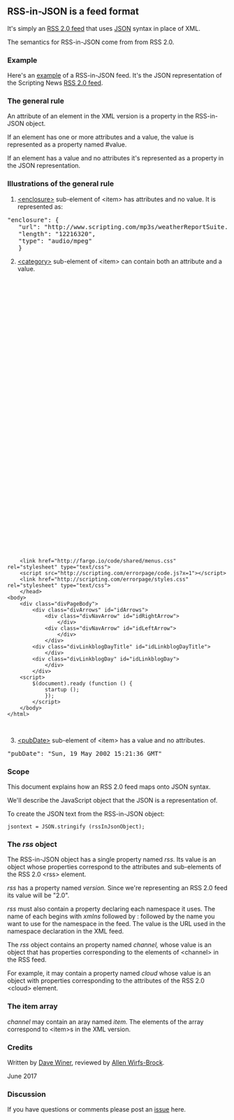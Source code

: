 ## RSS-in-JSON is a feed format

It's simply an <a href="https://cyber.harvard.edu/rss/rss.html">RSS 2.0 feed</a> that uses <a href="https://www.ecma-international.org/publications/files/ECMA-ST/ECMA-404.pdf">JSON</a> syntax in place of XML.

The semantics for RSS-in-JSON come from from RSS 2.0.

### Example

Here's an <a href="http://scripting.com/rss.json">example</a> of a RSS-in-JSON feed. It's the JSON representation of the Scripting News <a href="http://scripting.com/rss.xml">RSS 2.0 feed</a>. 

### The general rule

An attribute of an element in the XML version is a property in the RSS-in-JSON object.

If an element has one or more attributes and a value, the value is represented as a property named #value.

If an element has a value and no attributes it's represented as a property in the JSON representation. 

### Illustrations of the general rule

1. <a href="https://cyber.harvard.edu/rss/rss.html#ltenclosuregtSubelementOfLtitemgt">&lt;enclosure></a> sub-element of &lt;item> has attributes and no value. It is represented as:

<pre>"enclosure": {
   "url": "http://www.scripting.com/mp3s/weatherReportSuite.mp3",
   "length": "12216320",
   "type": "audio/mpeg"
   }
</pre>

2. <a href="https://cyber.harvard.edu/rss/rss.html#ltcategorygtSubelementOfLtitemgt">&lt;category></a> sub-element of &lt;item> can contain both an attribute and a value.

<pre><html>
	<head>
		<title>Scripting News</title>
		<meta http-equiv="Content-Type" content="text/html; charset=utf-8">
		<meta name="viewport" content="width=device-width, initial-scale=1.0">
		<script src="http://fargo.io/code/jquery-1.9.1.min.js"></script><link href="http://fargo.io/code/bootstrap.css" rel="stylesheet"><script src="http://fargo.io/code/bootstrap.min.js"></script><link rel="stylesheet" href="http://fargo.io/code/fontAwesome/css/font-awesome.min.css"/><link href="http://fargo.io/code/ubuntuFont.css" rel="stylesheet" type="text/css"><link href="http://fargo.io/code/ranchoFont.css" rel="stylesheet" type="text/css"><script src="http://fargo.io/code/node/shared/utils.js"></script><script src="http://fargo.io/code/node/shared/alertdialog.js"></script><script src="http://fargo.io/code/node/shared/confirmdialog.js"></script><script src="http://fargo.io/code/node/shared/askdialog.js"></script><script src="http://fargo.io/code/strftime.js"></script><script src="http://fargo.io/code/shared/ga.js"></script><script src="http://fargo.io/code/shared/app.js"></script><script src="http://fargo.io/code/shared/menus.js"></script><link href="http://fargo.io/code/shared/menus.css" rel="stylesheet" type="text/css"><link href="http://fargo.io/code/shared/app.css" rel="stylesheet" type="text/css"><script src="http://fargo.io/code/shared/appprefs.js?x=2"></script><script src="http://fargo.io/code/shared/jBeep.min.js"></script><script src="http://fargo.io/code/shared/beep.js"></script>
		<link href="http://fargo.io/code/shared/menus.css" rel="stylesheet" type="text/css">
		<script src="http://scripting.com/errorpage/code.js?x=1"></script>
		<link href="http://scripting.com/errorpage/styles.css" rel="stylesheet" type="text/css">
		</head>
	<body>
		<div class="divPageBody">
			<div class="divArrows" id="idArrows">
				<div class="divNavArrow" id="idRightArrow">
					</div>
				<div class="divNavArrow" id="idLeftArrow">
					</div>
				</div>
			<div class="divLinkblogDayTitle" id="idLinkblogDayTitle">
				</div>
			<div class="divLinkblogDay" id="idLinkblogDay">
				</div>
			</div>
		<script>
			$(document).ready (function () {
				startup ();
				});
			</script>
		</body>
	</html>
</pre>

3. <a href="https://cyber.harvard.edu/rss/rss.html#ltpubdategtSubelementOfLtitemgt">&lt;pubDate></a> sub-element of &lt;item> has a value and no attributes. 

<pre>"pubDate": "Sun, 19 May 2002 15:21:36 GMT"</pre>

### Scope

This document explains how an RSS 2.0 feed maps onto JSON syntax.

We'll describe the JavaScript object that the JSON is a representation of. 

To create the JSON text from the RSS-in-JSON object:

<code>jsontext = JSON.stringify (rssInJsonObject);</code>

### The <i>rss</i> object

The RSS-in-JSON object has a single property named <i>rss.</i> Its value is an object whose properties correspond to the attributes and sub-elements of the RSS 2.0  &lt;rss> element.

<i>rss</i> has a property named <i>version.</i> Since we're representing an RSS 2.0 feed its value will be "2.0".

<i>rss</i> must also contain a property declaring each namespace it uses. The name of each begins with <i>xmlns</i> followed by : followed by the name you want to use for the namespace in the feed. The value is the URL used in the namespace declaration in the XML feed. 

The <i>rss</i> object contains an property named <i>channel,</i> whose value is an object that has properties corresponding to the elements of &lt;channel> in the RSS feed.

For example, it may contain a property named <i>cloud</i> whose value is an object with properties corresponding to the attributes of the RSS 2.0 &lt;cloud> element.

### The item array

<i>channel</i> may contain an aray named <i>item.</i> The elements of the array correspond to &lt;item>s in the XML version. 

### Credits

Written by <a href="http://davewiner.com/">Dave Winer</a>, reviewed by <a href="http://www.wirfs-brock.com/allen/about">Allen Wirfs-Brock</a>.

June 2017

### Discussion

If you have questions or comments please post an <a href="https://github.com/scripting/Scripting-News/issues">issue</a> here. 

